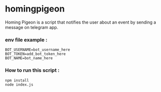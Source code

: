 # homingpigeon

Homing Pigeon is a script that notifies the user about an event by sending a message on telegram app.

### env file example :

```
BOT_USERNAME=bot_username_here
BOT_TOKEN=add_bot_token_here
BOT_NAME=bot_name_here
```

### How to run this script :

```
npm install
node index.js
```
